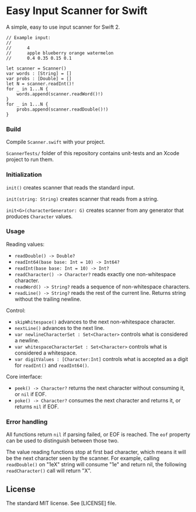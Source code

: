 # Easy Input Scanner for Swift

A simple, easy to use input scanner for Swift 2.

    // Example input:
    //
    //      4
    //      apple blueberry orange watermelon
    //      0.4 0.35 0.15 0.1

    let scanner = Scanner()
    var words : [String] = []
    var probs : [Double] = []
    let N = scanner.readInt()!
    for _ in 1...N {
        words.append(scanner.readWord()!)
    }
    for _ in 1...N {
        probs.append(scanner.readDouble()!)
    }

### Build

Compile `Scanner.swift` with your project.

`ScannerTests/` folder of this repository contains unit-tests and an Xcode project to run them.

### Initialization

`init()` creates scanner that reads the standard input.

`init(string: String)` creates scanner that reads from a string.

`init<G>(characterGenerator: G)` creates scanner from any generator that produces `Character` values.

### Usage

Reading values:

* `readDouble() -> Double?`
* `readInt64(base base: Int = 10) -> Int64?`
* `readInt(base base: Int = 10) -> Int?`
* `readCharacter() -> Character?` reads exactly one non-whitespace character.
* `readWord() -> String?` reads a sequence of non-whitespace characters.
* `readLine() -> String?` reads the rest of the current line. Returns string without the trailing newline.

Control:

* `skipWhitespace()` advances to the next non-whitespace character.
* `nextLine()` advances to the next line.
* `var newlineCharacterSet : Set<Character>` controls what is considered a newline.
* `var whitespaceCharacterSet : Set<Character>` controls what is considered a whitespace.
* `var digitValues : [Character:Int]` controls what is accepted as a digit for `readInt()` and `readInt64()`.

Core interface:

* `peek() -> Character?` returns the next character without consuming it, or `nil` if EOF.
* `poke() -> Character?` consumes the next character and returns it, or returns `nil` if EOF.

### Error handling

All functions return `nil` if parsing failed, or EOF is reached. The `eof` property can be used to distinguish between those two.

The value reading functions stop at first bad character, which means it will be the next character seen by the scanner. For example, calling `readDouble()` on "1eX" string will consume "1e" and return nil, the following `readCharacter()` call will return "X".

## License

The standard MIT license. See [LICENSE] file.


